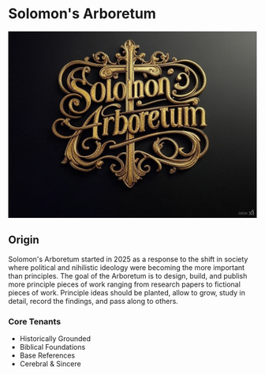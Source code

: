 # Solomon's Arboretum 

![Logo](logo/sa-logo-1.jpg)

## Origin

Solomon's Arboretum started in 2025 as a response to the shift in society where political and nihilistic ideology were becoming the more important than principles. The goal of the Arboretum is to design, build, and publish more principle pieces of work ranging from research papers to fictional pieces of work. Principle ideas should be planted, allow to grow, study in detail, record the findings, and pass along to others.

### Core Tenants
- Historically Grounded
- Biblical Foundations
- Base References
- Cerebral & Sincere
